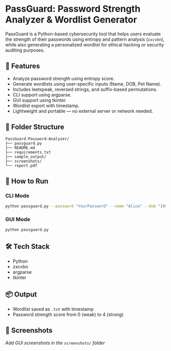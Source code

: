 # PassGuard: Password Strength Analyzer & Wordlist Generator

PassGuard is a Python-based cybersecurity tool that helps users evaluate the strength of their passwords using entropy and pattern analysis (`zxcvbn`), while also generating a personalized wordlist for ethical hacking or security auditing purposes.

## 🔐 Features
- Analyze password strength using entropy score.
- Generate wordlists using user-specific inputs (Name, DOB, Pet Name).
- Includes leetspeak, reversed strings, and suffix-based permutations.
- CLI support using argparse.
- GUI support using tkinter.
- Wordlist export with timestamp.
- Lightweight and portable — no external server or network needed.

## 📂 Folder Structure
```
PassGuard-Password-Analyzer/
├── passguard.py
├── README.md
├── requirements.txt
├── sample_output/
├── screenshots/
└── report.pdf
```

## 🚀 How to Run

### CLI Mode
```bash
python passguard.py --password "YourPassword" --name "Alice" --dob "1999" --pet "Fluffy"
```

### GUI Mode
```bash
python passguard.py
```

## 🛠️ Tech Stack
- Python
- zxcvbn
- argparse
- tkinter

## 📦 Output
- Wordlist saved as `.txt` with timestamp
- Password strength score from 0 (weak) to 4 (strong)

## 📸 Screenshots
_Add GUI screenshots in the `screenshots/` folder_

